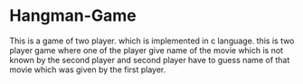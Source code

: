 # Hangman-Game
This is a game of two player. which is implemented in c language. this is two player game where one of the player give name of the movie which is not known by the second player and second player have to guess name of that movie which was given by the first player.
